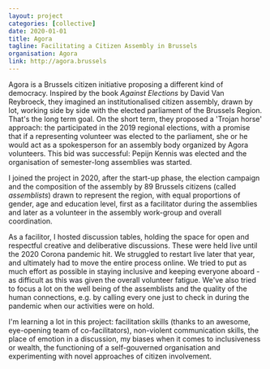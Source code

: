 ```yaml
---
layout: project
categories: [collective]
date: 2020-01-01
title: Agora
tagline: Facilitating a Citizen Assembly in Brussels
organisation: Agora
link: http://agora.brussels
---
```


Agora is a Brussels citizen initiative proposing a different kind of democracy. Inspired by the book *Against Elections* by David Van Reybroeck, they imagined an institutionalised citizen assembly, drawn by lot, working side by side with the elected parliament of the Brussels Region. That's the long term goal. On the short term, they proposed a 'Trojan horse' approach: the participated in the 2019 regional elections, with a promise that if a representing volunteer was elected to the parliament, she or he would act as a spokesperson for an assembly body organized by Agora volunteers. This bid was successful: Pepijn Kennis was elected and the organisation of semester-long assemblies was started.

I joined the project in 2020, after the start-up phase, the election campaign and the composition of the assembly by 89 Brussels citizens (called *assemblists*) drawn to represent the region, with equal proportions of gender, age and education level, first as a facilitator during the assemblies and later as a volunteer in the assembly work-group and overall coordination. 

As a facilitor, I hosted discussion tables, holding the space for open and respectful creative and deliberative discussions. These were held live until the 2020 Corona pandemic hit. We struggled to restart live later that year, and ultimately had to move the entire process online. We tried to put as much effort as possible in staying inclusive and keeping everyone aboard - as difficult as this was given the overall volunteer fatigue. We've also tried to focus a lot on the well being of the assemblists and the quality of the human connections, e.g. by calling every one just to check in during the pandemic when our activities were on hold.

I'm learning a lot in this project: facilitation skills (thanks to an awesome, eye-opening team of co-facilitators), non-violent communication skills, the place of emotion in a discussion, my biases when it comes to inclusiveness or wealth, the functioning of a self-gouverned organisation and experimenting with novel approaches of citizen involvement.
